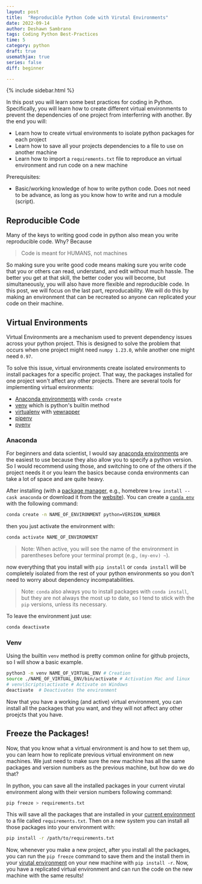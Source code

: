 ```yaml
---
layout: post
title:  "Reproducible Python Code with Virutal Environments"
date: 2022-09-14
author: Deshawn Sambrano
tags: Coding Python Best-Practices
time: 5
category: python
draft: true
usemathjax: true
series: false
diff: beginner

---
```



{% include sidebar.html %}

<section class="takeaways">

In this post you will learn some best practices for coding in Python.
Specifically, you will learn how to create different virtual environments to prevent the dependencies of one project from interferring with another.
By the end you will:
- Learn how to create virtual environments to isolate python packages for each project
- Learn how to save all your projects dependencies to a file to use on another machine
- Learn how to import a `requirements.txt` file to reproduce an virtual environment and run code on a new machine

Prerequisites:
- Basic/working knowledge of how to write python code. Does not need to be advance, as long as you know how to write and run a module (script).

</section>

## Reproducible Code

<!-- excerpt-start -->

Many of the keys to writing good code in python also mean you write reproducible code.
Why? Because
>Code is meant for HUMANS, not machines

So making sure you write good code means making sure you write code that you or others can read, understand, and edit without much hassle.
The better you get at that skill, the better coder you will become, but simultaneously, you will also have more flexible and reproducible code.
In this post, we will focus on the last part, reproducability.
We will do this by making an environment that can be recreated so anyone can replicated your code on their machine.

<!-- excerpt-end -->


## Virtual Environments

Virtual Environments are a mechanism used to prevent dependency issues across your python project.
This is designed to solve the problem that occurs when one project might need `numpy 1.23.0`, while another one might need `0.97`.
<!-- If you installed all the packages then each project can produce undisired results. -->
To solve this issue, virtual environments create isolated environments to install packages for a specific project.
That way, the packages installed for one project won't affect any other projects.
There are several tools for implementing virtual environments:

- [Anaconda environments][condaenv] with `conda create`
- [venv][] which is python's builtin method
- [virtualenv][] with [vewrapper][]
- [pipenv][]
- [pyenv][]


### Anaconda

For beginners and data scientist, I would say [anaconda environments][condaenv] are the easiest to use because they also allow you to specify a python version.
So I would recommend using those, and switching to one of the others if the project needs it or you learn the basics because conda environments can take a lot of space and are quite heavy.

After installing (with a [package manager][packagemanager], e.g., homebrew `brew install --cask anaconda` or download it from the [website][anaconda]).
You can create a [`conda env`][condaenv] with the following command:

```bash
conda create -n NAME_OF_ENVIRONMENT python=VERSION_NUMBER
```

then you just activate the environment with:

```bash
conda activate NAME_OF_ENVIRONMENT
```

> Note: When active, you will see the name of the environment in parentheses before your terminal prompt (e.g., `(my-env) ~`).

now everything that you install with `pip install` or `conda install` will be completely isolated from the rest of your python environments so you don't need to worry about dependency incompatabilities.
> Note: `conda` also always you to install packages with `conda install`, but they are not always the most up to date, so I tend to stick with the `pip` versions, unless its necessary.

To leave the environment just use:

```bash
conda deactivate
```

### Venv

Using the builtin `venv` method is pretty common online for github projects, so I will show a basic example.

```bash
python3 -m venv NAME_OF_VIRTUAL_ENV # Creation
source ./NAME_OF_VIRTUAL_ENV/bin/activate # Activation Mac and linux
# venv\Scripts\activate # Activate on Windows
deactivate  # Deactivates the environment
```

Now that you have a working (and active) virtual environment, you can install all the packages that you want, and they will not affect any other proejcts that you have.


## Freeze the Packages!

Now, that you know what a virtual environment is and how to set them up, you can learn how to replicate previous virtual environment on new machines.
We just need to make sure the new machine has all the same packages and version numbers as the previous machine, but how do we do that?
<!-- Well the first step is to figure out all the packages we have installed in the current virtual environment.
The first step to reproduce some code is to make sure that you have all the correct packages. -->
In python, you can save all the installed packages in your current virutal environment along with their version numbers following command:

```bash
pip freeze > requirements.txt
```

This will save all the packages that are installed in your [current environment][ve] to a file called `requirements.txt`.
Then on a new system you can install all those packages into your environment with:

```bash
pip install -r /path/to/requirements.txt
```

Now, whenever you make a new project, after you install all the packages, you can run the `pip freeze` command to save them and the install them in your [virutal environment][ve] on your new machine with `pip install -r`.
Now, you have a replicated virtual environment and can run the code on the new machine with the same results!

<!-- ## References -->

[1]: https://youtu.be/woIkysZytSs "Arjan Codes: 8 Python Coding Tips - From The Google Python Style Guide"
[2]: https://youtu.be/LrtnLEkOwFE "Arjan Codes: Code Smells Part 1"
[3]: https://youtu.be/zmWf_cHyo8s "Arjan Codes: Code Smells Part 2"
[4]: https://youtu.be/Kl3_Gmn4Ujg "Arjan Codes: Code Smells Part 3"
[5]: https://www.geeksforgeeks.org/abstract-classes-in-python/ "Abstract Classes in Python"

<!-- ### Virtual Environmnts -->

[ve]: #virtual-environments
[pipenv]: https://github.com/pypa/pipenv "Pipenv Python Dev for Humans"
[vewrapper]: https://virtualenvwrapper.readthedocs.io/en/latest/ "Virtual Wrapper"
[virtualenv]: https://pypi.org/project/virtualenv/ "Virtual Env"
[condaenv]: https://conda.io/projects/conda/en/latest/user-guide/tasks/manage-environments.html "Conda environments"
[anaconda]: https://www.anaconda.com/products/distribution "Anaconda"
[pyenv]: https://github.com/pyenv/pyenv "Pyenv for simple VE in python"
[venv]: https://docs.python.org/3/library/venv.html "Venv: Python Builtin Virtual Environment Creator"
[real-ve]: https://realpython.com/python-virtual-environments-a-primer/

<!-- ### f Strings -->

[f1]: https://realpython.com/python-f-strings/ "Real Python: f strings"
[f2]: https://youtu.be/dvqFNOhNIjM "Arjan Codes: f Strings Set size"
[f3]: https://stackoverflow.com/a/45310389 "SO: f Strings round"
[f4]: https://youtube.com/shorts/07Pxa3TbQc4?feature=share "Python Engineer: f Strings large numbers"
[f5]: https://stackoverflow.com/a/50340297 "SO: f Strings round Detailed"


<!-- ### Type hints -->

[th1]: https://mypy.readthedocs.io/en/stable/cheat_sheet_py3.html "Type hints cheatsheet"


<!-- ### Exceptions -->

[e1]: https://youtu.be/nlCKrKGHSSk "Socratica: Exceptions"
[e2]: https://docs.python.org/3/library/exceptions.html#exception-hierarchy "Python Exception Hierarchy"
[e3]: https://youtu.be/6tNS--WetLI "Corey Schafer: Long Run Unit Testing Tutorial"
[arjanerror]: https://youtu.be/nlCKrKGHSSk "Arjan Codes YT: Exception Handling"

<!-- ### Logging -->

[l1]: https://youtu.be/g8nQ90Hk328 "Socratica: Logging"
[l2]: https://www.geeksforgeeks.org/logging-in-python/ "GeeksforGeeks: Python Logging"
[l3]: https://realpython.com/python-logging-source-code/ "Real Python: Logging"

<!-- ### Asynchronous Code -->

[a1]: https://youtu.be/2IW-ZEui4h4 "Arjan Codes: Asynchronous Code with Asyncio"
[a2]: https://realpython.com/python-async-features/ "Real Python: asyncio"


[packagemanager]: {{site.data.links["general"]["package-managers"]}}
